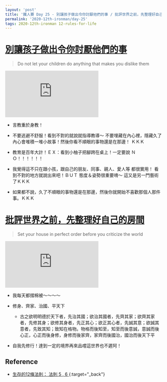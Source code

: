 ```yaml
---
layout: 'post'
title: '鐵人賽 Day 25 - 別讓孩子做出令你討厭他們的事 / 批評世界之前，先整理好自己的房間'
permalink: '2020-12th-ironman/day-25'
tags: 2020-12th-ironman 12-rules-for-life
---
```



# [別讓孩子做出令你討厭他們的事](https://www.youtube.com/watch?v=-5RCmu-HuTg&start=2242)
> Do not let your children do anything that makes you dislike them
<iframe src="https://www.youtube.com/embed/-5RCmu-HuTg?start=2242" frameborder="0" allow="accelerometer; autoplay; clipboard-write; encrypted-media; gyroscope; picture-in-picture" allowfullscreen></iframe>

- 言教重於身教！
- 不要逃避不舒服！看到不對的就說就指導教導～ 不要埋藏在內心裡，隱藏久了內心會堆積一堆小故事！然後你看不順眼的事物還是在那邊！ ＫＫＫ
- 教育是百年大計！ＥＸ：看到小柚子把腳跨在桌上！一定要說 ＮＯ！！！！！！       
- 我覺得這不只在跟小孩，跟自己的朋友、同事、親人、愛人等 都很實用！ 看到不對的地方就說出來吧！ＢＵＴ 態度＆姿勢很重要唷～ 這又是另一門藝術了ＫＫＫ

- 如果都不說，久了不順眼的事物還是在那邊，然後你就開始不喜歡那個人那件事。ＫＫＫ


# [批評世界之前，先整理好自己的房間](https://www.youtube.com/watch?v=-5RCmu-HuTg&start=2933)
> Set your house in perfect order before you criticize the world
<iframe src="https://www.youtube.com/embed/-5RCmu-HuTg?start=2933" frameborder="0" allow="accelerometer; autoplay; clipboard-write; encrypted-media; gyroscope; picture-in-picture" allowfullscreen></iframe>

- 我每天都摺棉被～～～～

- 修身、齊家、治國、平天下
   - 古之欲明明德於天下者，先治其國；欲治其國者，先齊其家；欲齊其家者，先修其身；欲修其身者，先正其心；欲正其心者，先誠其意；欲誠其意者，先致其知；致知在格物。物格而後知至，知至而後意誠，意誠而後心正，心正而後身修，身修而後家齊，家齊而後國治，國治而後天下平

- 自我先修行！達到一定的境界再來品嚐這世界也不遲阿！


## Reference 

- [生存的12條法則： 法則 5 , 6 ](https://www.books.com.tw/products/E050044364?gclid=Cj0KCQjw8fr7BRDSARIsAK0Qqr7ASwSo_ZJH0Gfd2-PW1TM9H5-_nSNI33SvNuXbVB5PqJbrIqcO7bQaAsHVEALw_wcB){:target="_back"}